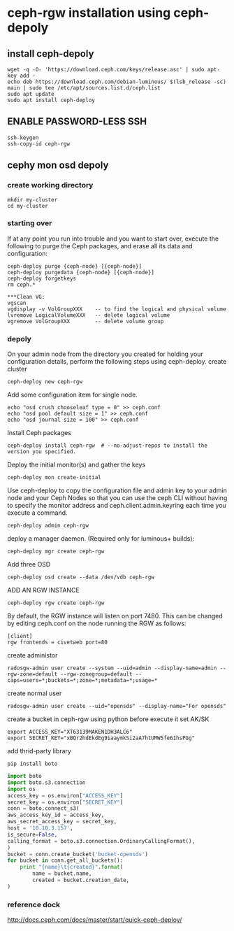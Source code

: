 # ceph-rgw installation using ceph-depoly

## install ceph-depoly
```
wget -q -O- 'https://download.ceph.com/keys/release.asc' | sudo apt-key add -
echo deb https://download.ceph.com/debian-luminous/ $(lsb_release -sc) main | sudo tee /etc/apt/sources.list.d/ceph.list
sudo apt update
sudo apt install ceph-deploy
```

## ENABLE PASSWORD-LESS SSH
```
ssh-keygen
ssh-copy-id ceph-rgw
``` 
## cephy mon osd depoly

### create working directory
```
mkdir my-cluster
cd my-cluster
```

### starting over
If at any point you run into trouble and you want to start over, execute the following to purge the Ceph packages, and erase all its data and configuration:

```
ceph-deploy purge {ceph-node} [{ceph-node}]
ceph-deploy purgedata {ceph-node} [{ceph-node}]
ceph-deploy forgetkeys
rm ceph.*

***Clean VG:
vgscan
vgdisplay -v VolGroupXXX    -- to find the logical and physical volume
lvremove LogicalVolumeXXX   -- delete logical volume
vgremove VolGroupXXX        -- delete volume group
```

### depoly
On your admin node from the directory you created for holding your configuration details, perform the following steps using ceph-deploy.
create cluster
```
ceph-deploy new ceph-rgw
```
Add some configuration item for single node.
```
echo "osd crush chooseleaf type = 0" >> ceph.conf
echo "osd pool default size = 1" >> ceph.conf
echo "osd journal size = 100" >> ceph.conf
```
Install Ceph packages
```
ceph-deploy install ceph-rgw  # --no-adjust-repos to install the version you specified.
```
Deploy the initial monitor(s) and gather the keys
```
ceph-deploy mon create-initial
```
Use ceph-deploy to copy the configuration file and admin key to your admin node and your Ceph Nodes so that you can use the ceph CLI without having to specify the monitor address and ceph.client.admin.keyring each time you execute a command.
```
ceph-deploy admin ceph-rgw
```

deploy a manager daemon. (Required only for luminous+ builds):
```
ceph-deploy mgr create ceph-rgw
```
Add three OSD
```
ceph-deploy osd create --data /dev/vdb ceph-rgw
```

ADD AN RGW INSTANCE
```
ceph-deploy rgw create ceph-rgw
```

By default, the RGW instance will listen on port 7480. This can be changed by editing ceph.conf on the node running the RGW as follows:
```
[client]
rgw frontends = civetweb port=80
```
create administor
```
radosgw-admin user create --system --uid=admin --display-name=admin --rgw-zone=default --rgw-zonegroup=default --caps=users=*;buckets=*;zone=*;metadata=*;usage=*
```

create normal user
```
radosgw-admin user create --uid="opensds" --display-name="For opensds"  
```

create a bucket in ceph-rgw using python
before execute it set AK/SK
```
export ACCESS_KEY="XT63139MAKEN1DH3ALC6"
export SECRET_KEY="xBQr2hdEkdEg9iaaymkSi2aA7htUMW5fe61hsPGg"
```
add thrid-party library
```
pip install boto
```
``` python
import boto
import boto.s3.connection
import os
access_key = os.environ["ACCESS_KEY"]
secret_key = os.environ["SECRET_KEY"]
conn = boto.connect_s3(
aws_access_key_id = access_key,
aws_secret_access_key = secret_key,
host = '10.10.3.157',
is_secure=False,
calling_format = boto.s3.connection.OrdinaryCallingFormat(),
)
bucket = conn.create_bucket('bucket-opensds')
for bucket in conn.get_all_buckets():
    print "{name}\t{created}".format(
        name = bucket.name,
        created = bucket.creation_date,
)
```

### reference dock
http://docs.ceph.com/docs/master/start/quick-ceph-deploy/

